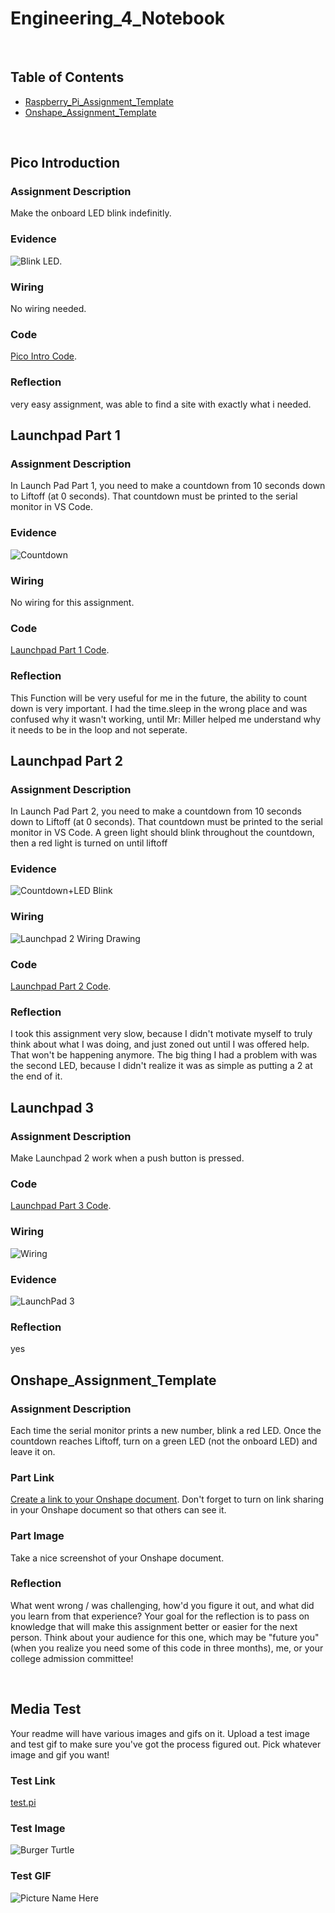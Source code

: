 # Engineering_4_Notebook

&nbsp;

## Table of Contents
* [Raspberry_Pi_Assignment_Template](#Raspberry_Pi_Assignment_Template)
* [Onshape_Assignment_Template](#Onshape_Assignment_Template)

&nbsp;

## Pico Introduction

### Assignment Description

Make the onboard LED blink indefinitly.

### Evidence 

![Blink LED](https://github.com/AnthonyMedina3654/Engineering_4_Notebook/blob/3462a996b2eeadcb00cb28079f79c7d27fd154db/images/ezgif-4-b8aa48933f.gif).

### Wiring

No wiring needed. 

### Code

[Pico Intro Code](https://github.com/AnthonyMedina3654/Engineering_4_Notebook/blob/a06cbe858f5325202adc689f890c5aeca1bd5031/raspberry-pi/LED_blink.py).

### Reflection

very easy assignment, was able to find a site with exactly what i needed.  

## Launchpad Part 1

### Assignment Description

In Launch Pad Part 1, you need to make a countdown from 10 seconds down to Liftoff (at 0 seconds). That countdown must be printed to the serial monitor in VS Code.

### Evidence 

![Countdown](https://github.com/AnthonyMedina3654/Engineering_4_Notebook/blob/abcac30f267bf01eaf861d7e6ab640e1989f2bf6/images/ezgif-4-6daeb68d3f.gif)

### Wiring

No wiring for this assignment.

### Code

[Launchpad Part 1 Code](https://github.com/AnthonyMedina3654/Engineering_4_Notebook/blob/main/raspberry-pi/launchpad1.py).

### Reflection

This Function will be very useful for me in the future, the ability to count down is very important. I had the time.sleep in the wrong place and was confused why it wasn't working, until Mr: Miller helped me understand why it needs to be in the loop and not seperate. 

## Launchpad Part 2

### Assignment Description

In Launch Pad Part 2, you need to make a countdown from 10 seconds down to Liftoff (at 0 seconds). That countdown must be printed to the serial monitor in VS Code. A green light should blink throughout the countdown, then a red light is turned on until liftoff

### Evidence 

![Countdown+LED Blink](https://github.com/AnthonyMedina3654/Engineering_4_Notebook/blob/4217ac6e8c316182bb8462d92f958a942b95f084/images/ezgif-2-4109dd0a23.gif)

### Wiring

![Launchpad 2 Wiring Drawing](https://github.com/AnthonyMedina3654/Engineering_4_Notebook/blob/77326cba3618811c08de93ec3fce038bfa62e793/images/image0.jpeg)  

### Code

[Launchpad Part 2 Code](https://github.com/AnthonyMedina3654/Engineering_4_Notebook/blob/a06cbe858f5325202adc689f890c5aeca1bd5031/raspberry-pi/launchpad2.py).

### Reflection

I took this assignment very slow, because I didn't motivate myself to truly think about what I was doing, and just zoned out until I was offered help. That won't be happening anymore. The big thing I had a problem with was the second LED, because I didn't realize it was as simple as putting a 2 at the end of it.

## Launchpad 3

### Assignment Description

Make Launchpad 2 work when a push button is pressed. 

### Code 

[Launchpad Part 3 Code](https://github.com/AnthonyMedina3654/Engineering_4_Notebook/blob/a06cbe858f5325202adc689f890c5aeca1bd5031/raspberry-pi/launchpad3.py).

### Wiring

![Wiring](https://github.com/AnthonyMedina3654/Engineering_4_Notebook/blob/25d73a883c4e8b7e1fa21f4d1cd16303c1e65339/images/image0%20(1).jpeg)

### Evidence

![LaunchPad 3](https://github.com/AnthonyMedina3654/Engineering_4_Notebook/blob/25d73a883c4e8b7e1fa21f4d1cd16303c1e65339/images/Lunchpad3.gif)  

### Reflection

yes

## Onshape_Assignment_Template

### Assignment Description

Each time the serial monitor prints a new number, blink a red LED. Once the countdown reaches Liftoff, turn on a green LED (not the onboard LED) and leave it on.

### Part Link 

[Create a link to your Onshape document](https://cvilleschools.onshape.com/documents/003e413cee57f7ccccaa15c2/w/ea71050bb283bf3bf088c96c/e/c85ae532263d3b551e1795d0?renderMode=0&uiState=62d9b9d7883c4f335ec42021). Don't forget to turn on link sharing in your Onshape document so that others can see it. 

### Part Image

Take a nice screenshot of your Onshape document. 

### Reflection

What went wrong / was challenging, how'd you figure it out, and what did you learn from that experience? Your goal for the reflection is to pass on knowledge that will make this assignment better or easier for the next person. Think about your audience for this one, which may be "future you" (when you realize you need some of this code in three months), me, or your college admission committee!

&nbsp;

## Media Test

Your readme will have various images and gifs on it. Upload a test image and test gif to make sure you've got the process figured out. Pick whatever image and gif you want!

### Test Link
 [test.pi](https://github.com/AnthonyMedina3654/Engineering_4_Notebook/blob/main/raspberry-pi/test.py)
### Test Image
![Burger Turtle](images/TurtleBurger.jfif)  
### Test GIF
![Picture Name Here](https://github.com/AnthonyMedina3654/Engineering_4_Notebook/blob/main/images/Dance.gif?raw=true)  
